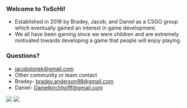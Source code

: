 ### Welcome to ToScHi! ###
* Established in 2016 by Bradey, Jacob, and Daniel as a CSGO group which eventually gained an interest in game development.
* We all have been gaming since we were children and are extremely motivated towards developing a game that people will enjoy playing.


### Questions? ###
 *  jacobstorek@gmail.com
 *  Other community or team contact
 * Bradey- bradey.anderson98@gmail.com
 * Daniel- Danielkirchhofff@gmail.com
 
 <img src="http://www.freeimages.com/photo/helicopter-4-1570765.JPEG"> 
<img src="http://www.echoecho.com/rainbow.gif"> 
